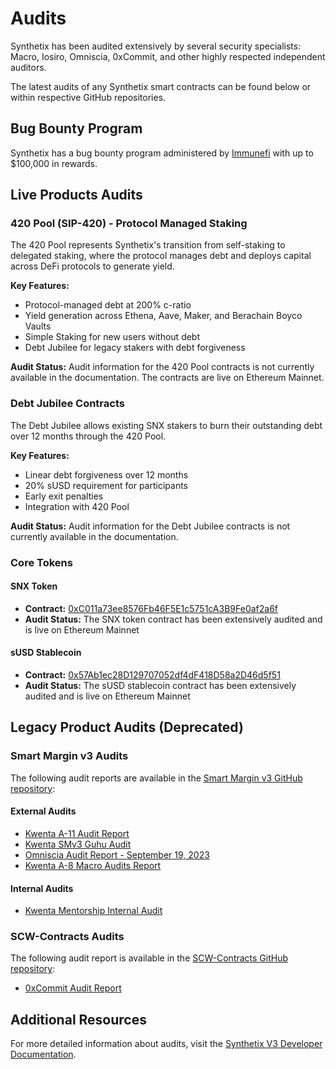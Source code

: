 # Audits

Synthetix has been audited extensively by several security specialists: Macro, Iosiro, Omniscia, 0xCommit, and other highly respected independent auditors.

The latest audits of any Synthetix smart contracts can be found below or within respective GitHub repositories.

## Bug Bounty Program

Synthetix has a bug bounty program administered by [Immunefi](https://immunefi.com/bug-bounty/synthetix/) with up to $100,000 in rewards.

## Live Products Audits

### 420 Pool (SIP-420) - Protocol Managed Staking

The 420 Pool represents Synthetix's transition from self-staking to delegated staking, where the protocol manages debt and deploys capital across DeFi protocols to generate yield.

**Key Features:**
- Protocol-managed debt at 200% c-ratio
- Yield generation across Ethena, Aave, Maker, and Berachain Boyco Vaults
- Simple Staking for new users without debt
- Debt Jubilee for legacy stakers with debt forgiveness

**Audit Status:** Audit information for the 420 Pool contracts is not currently available in the documentation. The contracts are live on Ethereum Mainnet.

### Debt Jubilee Contracts

The Debt Jubilee allows existing SNX stakers to burn their outstanding debt over 12 months through the 420 Pool.

**Key Features:**
- Linear debt forgiveness over 12 months
- 20% sUSD requirement for participants
- Early exit penalties
- Integration with 420 Pool

**Audit Status:** Audit information for the Debt Jubilee contracts is not currently available in the documentation.

### Core Tokens

#### SNX Token
- **Contract:** [0xC011a73ee8576Fb46F5E1c5751cA3B9Fe0af2a6f](https://etherscan.io/token/0xC011a73ee8576Fb46F5E1c5751cA3B9Fe0af2a6f)
- **Audit Status:** The SNX token contract has been extensively audited and is live on Ethereum Mainnet

#### sUSD Stablecoin
- **Contract:** [0x57Ab1ec28D129707052df4dF418D58a2D46d5f51](https://etherscan.io/token/0x57Ab1ec28D129707052df4dF418D58a2D46d5f51)
- **Audit Status:** The sUSD stablecoin contract has been extensively audited and is live on Ethereum Mainnet

## Legacy Product Audits (Deprecated)

### Smart Margin v3 Audits

The following audit reports are available in the [Smart Margin v3 GitHub repository](https://github.com/Kwenta/smart-margin-v3/tree/main/audits/external/v3.0.0):

#### External Audits
- [Kwenta A-11 Audit Report](https://github.com/Kwenta/smart-margin-v3/blob/main/audits/external/v3.0.0/Kwenta%20A-11.pdf)
- [Kwenta SMv3 Guhu Audit](https://github.com/Kwenta/smart-margin-v3/blob/main/audits/external/v3.0.0/kwenta-smv3-guhu.md)
- [Omniscia Audit Report - September 19, 2023](https://github.com/Kwenta/smart-margin-v3/blob/main/audits/external/v3.0.0/09192023_Omniscia_Audit_Kwenta_SmartMarginV3.pdf)
- [Kwenta A-8 Macro Audits Report](https://github.com/Kwenta/smart-margin-v3/blob/main/audits/external/v3.0.0/Kwenta%20A-8%20%7C%20Macro%20Audits%20%7C%20The%200xMacro%20Library.pdf)

#### Internal Audits
- [Kwenta Mentorship Internal Audit](https://github.com/Kwenta/smart-margin-v3/blob/main/audits/internal/v3.0.0/kwenta-mentorship-internal-audit.md)

### SCW-Contracts Audits

The following audit report is available in the [SCW-Contracts GitHub repository](https://github.com/Kwenta/scw-contracts/tree/main/audits):

- [0xCommit Audit Report](https://github.com/Kwenta/scw-contracts/blob/main/audits/0xCommit.pdf)

## Additional Resources

For more detailed information about audits, visit the [Synthetix V3 Developer Documentation](https://docs.synthetix.io/v/v3/for-developers/smart-contract-audits). 